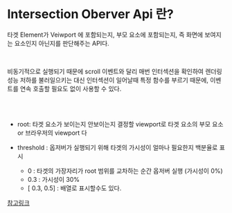 # Intersection Oberver Api 란?



타겟 Element가 Veiwport 에 포함되는지, 부모 요소에 포함되는지, 즉 화면에 보여지는 요소인지 아닌지를 판단해주는 API다.

<br />

비동기적으로 실행되기 때문에 scroll 이벤트와 달리 매번 인터섹션을 확인하여 렌더링 성능 저하를 불러일으키는 대신 인터섹션이 일어날때 특정 함수를 부르기 때문에, 이벤트를 연속 호출할 필요도 없이 사용할 수 있다.

<br />
<br />


- root: 타겟 요소가 보이는지 안보이는지 결정할 viewport로 타겟 요소의 부모 요소 or 브라우저의 viewport 다

- threshold : 옵저버가 실행되기 위해 타겟의 가시성이 얼마나 필요한지 백분율로 표시
    - 0 : 타겟의 가장자리가 root 범위를 교차하는 순간 옵저버 실행 (가시성이 0%)
    - 0.3 : 가시성이 30%
    - [ 0.3, 0.5] : 배열로 표시할수도 있다.



[참고링크](https://developer.mozilla.org/ko/docs/Web/API/IntersectionObserver)